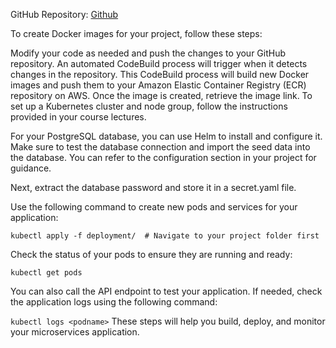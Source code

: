 GitHub Repository: [Github](https://github.com/yash-me/coworking-space/)

To create Docker images for your project, follow these steps:

Modify your code as needed and push the changes to your GitHub repository.
An automated CodeBuild process will trigger when it detects changes in the repository.
This CodeBuild process will build new Docker images and push them to your Amazon Elastic Container Registry (ECR) repository on AWS.
Once the image is created, retrieve the image link.
To set up a Kubernetes cluster and node group, follow the instructions provided in your course lectures.

For your PostgreSQL database, you can use Helm to install and configure it. Make sure to test the database connection and import the seed data into the database. You can refer to the configuration section in your project for guidance.

Next, extract the database password and store it in a secret.yaml file.

Use the following command to create new pods and services for your application:

`kubectl apply -f deployment/  # Navigate to your project folder first`

Check the status of your pods to ensure they are running and ready:

`kubectl get pods`

You can also call the API endpoint to test your application. If needed, check the application logs using the following command:

`kubectl logs <podname>`
These steps will help you build, deploy, and monitor your microservices application.
